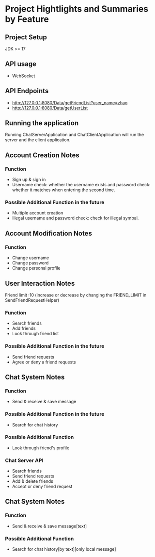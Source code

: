 # Project Hightlights and Summaries by Feature

## Project Setup
JDK >= 17

## API usage
- WebSocket

## API Endpoints

- http://127.0.0.1:8080/Data/getFriendList?user_name=zhao
- http://127.0.0.1:8080/Data/getUserList

## Running the application
Running ChatServerApplication and ChatClientApplication will run the server and the client application.

## Account Creation Notes
### Function
- Sign up & sign in
- Username check: whether the username exists and password check: whether it matches when entering the second time.
### Possible Additional Function in the future
- Multiple account creation
- Illegal username and password check: check for illegal symbal.

## Account Modification Notes
### Function
- Change username
- Change password
- Change personal profile

## User Interaction Notes
Friend limit :10 (increase or decrease by changing the FRIEND_LIMIT in SendFriendRequestHelper)
### Function
- Search friends
- Add friends
- Look through friend list

### Possible Additional Function in the future
- Send friend requests
- Agree or deny a friend requests

## Chat System Notes
### Function 
- Send & receive & save message
### Possible Additional Function in the future
- Search for chat history

### Possible Additional Function
- Look through friend's profile
### Chat Server API 
- Search friends
- Send friend requests
- Add & delete friends
- Accept or deny friend request
## Chat System Notes
### Function 
- Send & receive & save message[text]
### Possible Additional Function
- Search for chat history[by text][only local message]



